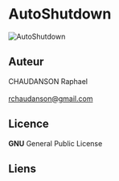 
# AutoShutdown 

![AutoShutdown](http://www.linux-migration.fr/linuxmigration/Home.jpg)



## Auteur
CHAUDANSON Raphael<br><br>
rchaudanson@gmail.com

## Licence

**GNU** General Public License

## Liens

